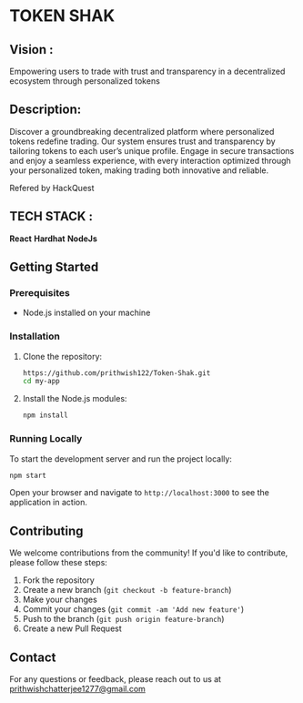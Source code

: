 ﻿# TOKEN SHAK

 ## Vision :
Empowering users to trade with trust and transparency in a decentralized ecosystem through personalized tokens

 ## Description: 

Discover a groundbreaking decentralized platform where personalized tokens redefine trading. Our system ensures trust and transparency by tailoring tokens to each user’s unique profile. Engage in secure transactions and enjoy a seamless experience, with every interaction optimized through your personalized token, making trading both innovative and reliable.

Refered by HackQuest

## TECH STACK :

**React**
**Hardhat**
**NodeJs**


## Getting Started

### Prerequisites

- Node.js installed on your machine

### Installation

1. Clone the repository:
    ```bash
    https://github.com/prithwish122/Token-Shak.git
    cd my-app
    ```

2. Install the Node.js modules:
    ```bash
    npm install
    ```

### Running Locally

To start the development server and run the project locally:

```bash
npm start
```

Open your browser and navigate to `http://localhost:3000` to see the application in action.

## Contributing

We welcome contributions from the community! If you'd like to contribute, please follow these steps:

1. Fork the repository
2. Create a new branch (`git checkout -b feature-branch`)
3. Make your changes
4. Commit your changes (`git commit -am 'Add new feature'`)
5. Push to the branch (`git push origin feature-branch`)
6. Create a new Pull Request

## Contact

For any questions or feedback, please reach out to us at prithwishchatterjee1277@gmail.com
 
